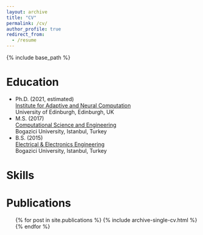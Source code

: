 ```yaml
---
layout: archive
title: "CV"
permalink: /cv/
author_profile: true
redirect_from:
  - /resume
---
```


{% include base_path %}

Education
======

* Ph.D. (2021, estimated) <br /> [Institute for Adaptive and Neural Computation](http://www.anc.ed.ac.uk/) <br /> University of Edinburgh, Edinburgh, UK
* M.S. (2017) <br /> [Computational Science and Engineering](http://www.cse.boun.edu.tr/) <br /> Bogazici University, Istanbul, Turkey
* B.S. (2015) <br /> [Electrical & Electronics Engineering](http://www.ee.boun.edu.tr/) <br /> Bogazici University, Istanbul, Turkey 
  
Skills
======

Publications
======
  <ul>{% for post in site.publications %}
    {% include archive-single-cv.html %}
  {% endfor %}</ul>
